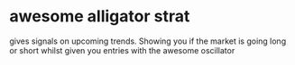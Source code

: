 # awesome alligator strat

gives signals on upcoming trends. Showing you if the market is going long or short
whilst given you entries with the awesome oscillator

